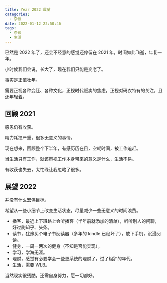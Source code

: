 ```yaml
---
title: Year 2022 展望
categories:
  - 杂谈
date: 2022-01-12 22:50:46
tags:
  - 杂谈
  - 生活
---
```


已然是 2022 年了，还会不经意的感觉还停留在 2021 年，时间如此飞逝，年复一年。

小时候我们会说，长大了，现在我们只能是变老了。

事实是正值壮年。

需要正视各种变迁、各种文化，正视时代贩卖的焦虑，正视对码农特有的关注，且还年轻着。



## 回顾 2021 

<!-- more --> 

感恩仍有收获。

精力耗损严重，很多无意义的事情。

现在想来，回顾整个下半年，有感历历在目，空耗时间，被工作追赶。

当生活只有工作，就该审视工作本身带来的意义是什么，生活不易。

有收获也失去，太忙碌让我忽略了很多。



## 展望 2022

并没有什么宏伟目标。

希望从一些小细节上改变生活状态，尽量减少一些无意义的时间浪费。

- 播客，最近上下班路上会听播客（半年前就添加的清单），听听别人的闲聊，好过刷知乎、头条。
- 读书，犹豫买个电子书阅读器（多年的 kindle 已经坏了），放下手机，沉浸阅读。
- 健身，一周一两次的健身（不知是否能实现）。
- 学习，学海无涯。
- 理财，感觉有必要学会一些更系统的理财了，过了粗犷的年代。
- 生活，需要 WLB。



当然现实很残酷，还需自身努力，愿一切都好。

